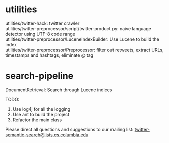 utilities
=======================
utilities/twitter-hack: twitter crawler  
utilities/twitter-preprocessor/script/twitter-product.py: naive language detector using UTF-8 code range  
utilities/twitter-preprocessor/LuceneIndexBuilder: Use Lucene to build the index  
utilities/twitter-preprocessor/Preprocessor: filter out retweets, extract URLs, timestamps and hashtags, eliminate @ tag  


search-pipeline  
======================
DocumentRetrieval: Search through Lucene indices  


TODO:  
1. Use log4j for all the logging  
2. Use ant to build the project  
3. Refactor the main class  


Please direct all questions and suggestions to our mailing list: twitter-semantic-search@lists.cs.columbia.edu  

